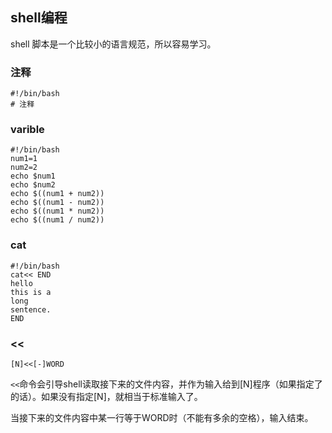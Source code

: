 ## shell编程

shell 脚本是一个比较小的语言规范，所以容易学习。

### 注释

```
#!/bin/bash
# 注释
```

### varible

```
#!/bin/bash
num1=1
num2=2
echo $num1
echo $num2
echo $((num1 + num2))
echo $((num1 - num2))
echo $((num1 * num2))
echo $((num1 / num2))
```

### cat

```
#!/bin/bash
cat<< END
hello
this is a
long
sentence.
END
```

### <<

```
[N]<<[-]WORD
```

`<<`命令会引导shell读取接下来的文件内容，并作为输入给到[N]程序（如果指定了的话）。如果没有指定[N]，就相当于标准输入了。

当接下来的文件内容中某一行等于WORD时（不能有多余的空格），输入结束。

